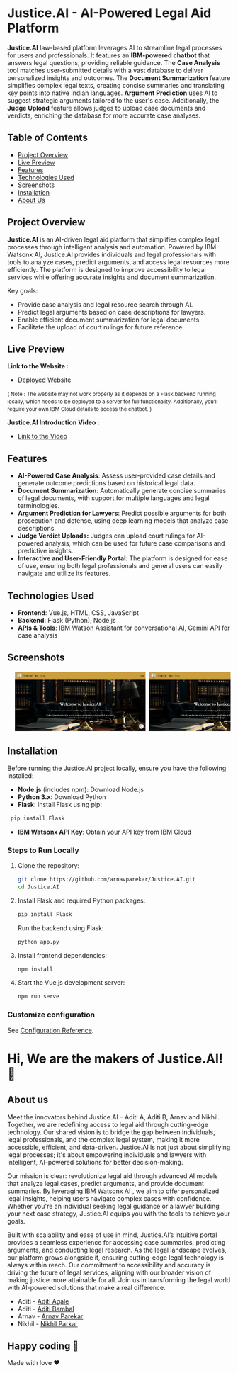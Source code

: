 # Justice.AI - AI-Powered Legal Aid Platform
**Justice.AI** law-based platform leverages AI to streamline legal processes for users and professionals. It features an **IBM-powered chatbot** that answers legal questions, providing reliable guidance. The **Case Analysis** tool matches user-submitted details with a vast database to deliver personalized insights and outcomes. The **Document Summarization** feature simplifies complex legal texts, creating concise summaries and translating key points into native Indian languages. **Argument Prediction** uses AI to suggest strategic arguments tailored to the user's case. Additionally, the **Judge Upload** feature allows judges to upload case documents and verdicts, enriching the database for more accurate case analyses.

## Table of Contents
- [Project Overview](#project-overview)
- [Live Preview](#live-preview)
- [Features](#features)
- [Technologies Used](#technologies-used)
- [Screenshots](#screenshots)
- [Installation](#installation)
- [About Us](#about-us)

## Project Overview
**Justice.AI** is an AI-driven legal aid platform that simplifies complex legal processes through intelligent analysis and automation. Powered by IBM Watsonx AI, Justice.AI provides individuals and legal professionals with tools to analyze cases, predict arguments, and access legal resources more efficiently. The platform is designed to improve accessibility to legal services while offering accurate insights and document summarization.

Key goals:
- Provide case analysis and legal resource search through AI.
- Predict legal arguments based on case descriptions for lawyers.
- Enable efficient document summarization for legal documents.
- Facilitate the upload of court rulings for future reference.

## Live Preview 

**Link to the Website :**

- [Deployed Website](https://justice-ai.vercel.app/)
<p><small> ( Note : The website may not work properly as it depends on a Flask backend running locally, which needs to be deployed to a server for full functionality. Additionally, you'll require your own IBM Cloud details to access the chatbot. ) </small></p>

**Justice.AI Introduction Video :**

- [Link to the Video](https://youtu.be/-_pAS1dKlac)

## Features
- **AI-Powered Case Analysis**: Assess user-provided case details and generate outcome predictions based on historical legal data.
- **Document Summarization**: Automatically generate concise summaries of legal documents, with support for multiple languages and legal terminologies.
- **Argument Prediction for Lawyers**: Predict possible arguments for both prosecution and defense, using deep learning models that analyze case descriptions.
- **Judge Verdict Uploads:** Judges can upload court rulings for AI-powered analysis, which can be used for future case comparisons and predictive insights.
- **Interactive and User-Friendly Portal**: The platform is designed for ease of use, ensuring both legal professionals and general users can easily navigate and utilize its features.

## Technologies Used
- **Frontend**: Vue.js, HTML, CSS, JavaScript
- **Backend**: Flask (Python), Node.js
- **APIs & Tools**: IBM Watson Assistant for conversational AI, Gemini API for case analysis

## Screenshots
<pre>
  <img src="https://github.com/arnavparekar/Justice.ai/blob/main/src/assets/Homepage.jpg" width ="295"> <img src="https://github.com/arnavparekar/Justice.ai/blob/main/src/assets/Chatbot.jpg" width ="295"> <img src="https://github.com/arnavparekar/Justice.ai/blob/main/src/assets/Services.jpg" width ="295"> <img src="https://github.com/arnavparekar/Justice.ai/blob/main/src/assets/Case%20Analysis.jpg" width ="295"> <img src="https://github.com/arnavparekar/Justice.ai/blob/main/src/assets/Document%20Summarization.jpg" width ="295"> <img src="https://github.com/arnavparekar/Justice.ai/blob/main/src/assets/Argument%20Prediction.jpg" width ="295"> <img src="https://github.com/arnavparekar/Justice.ai/blob/main/src/assets/Judge%20Upload.jpg" width ="295">
</pre>

## Installation
Before running the Justice.AI project locally, ensure you have the following installed:
- **Node.js** (includes npm): Download Node.js
- **Python 3.x**: Download Python
- **Flask**: Install Flask using pip:
 ```bash
  pip install Flask
  ```
- **IBM Watsonx API Key**: Obtain your API key from IBM Cloud

### Steps to Run Locally
1. Clone the repository:
    ```bash
    git clone https://github.com/arnavparekar/Justice.AI.git
    cd Justice.AI  
    ```

2. Install Flask and required Python packages:
    ```bash
    pip install Flask
    ```
    Run the backend using Flask:
    ```bash
    python app.py
    ```

4. Install frontend dependencies:
    ```bash
    npm install 
    ```

5. Start the Vue.js development server:
    ```bash
    npm run serve
    ```

### Customize configuration
See [Configuration Reference](https://cli.vuejs.org/config/).

# Hi, We are the makers of Justice.AI! 👋

## About us

Meet the innovators behind Justice.AI – Aditi A, Aditi B, Arnav and Nikhil. Together, we are redefining access to legal aid through cutting-edge technology. Our shared vision is to bridge the gap between individuals, legal professionals, and the complex legal system, making it more accessible, efficient, and data-driven. Justice.AI is not just about simplifying legal processes; it's about empowering individuals and lawyers with intelligent, AI-powered solutions for better decision-making.

Our mission is clear: revolutionize legal aid through advanced AI models that analyze legal cases, predict arguments, and provide document summaries. By leveraging IBM Watsonx AI , we aim to offer personalized legal insights, helping users navigate complex cases with confidence. Whether you're an individual seeking legal guidance or a lawyer building your next case strategy, Justice.AI equips you with the tools to achieve your goals.

Built with scalability and ease of use in mind, Justice.AI’s intuitive portal provides a seamless experience for accessing case summaries, predicting arguments, and conducting legal research. As the legal landscape evolves, our platform grows alongside it, ensuring cutting-edge legal technology is always within reach. Our commitment to accessibility and accuracy is driving the future of legal services, aligning with our broader vision of making justice more attainable for all. Join us in transforming the legal world with AI-powered solutions that make a real difference.

- Aditi - [Aditi Agale](https://www.linkedin.com/in/aditi-agale-981372289/)
- Aditi - [Aditi Bambal](https://www.linkedin.com/in/aditi-bambal-06640328b/)
- Arnav - [Arnav Parekar](https://linkedin.com/in/arnav-parekar-b55786287/)
- Nikhil - [Nikhil Parkar](https://www.linkedin.com/in/nikhil-parkar-49b600274/)

## Happy coding 💯

Made with love ❤️
